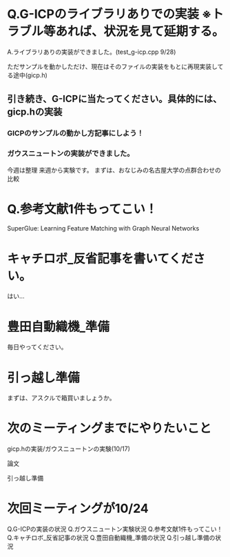 # Q.G-ICPのライブラリありでの実装 ※トラブル等あれば、状況を見て延期する。
A.ライブラリありの実装ができました。(test_g-icp.cpp  9/28)

ただサンプルを動かしただけ、現在はそのファイルの実装をもとに再現実装してる途中(gicp.h)

## 引き続き、G-ICPに当たってください。具体的には、gicp.hの実装
### GICPのサンプルの動かし方記事にしよう！

### ガウスニュートンの実装ができました。
今週は整理
来週から実験です。
まずは、おなじみの名古屋大学の点群合わせの比較

# Q.参考文献1件もってこい！
SuperGlue: Learning Feature Matching with Graph Neural Networks

# キャチロボ_反省記事を書いてください。
はい...

# 豊田自動織機_準備
毎日やってください。

# 引っ越し準備
まずは、アスクルで箱買いましょうか。

# 次のミーティングまでにやりたいこと
gicp.hの実装/ガウスニュートンの実験(10/17)

論文

引っ越し準備




# 次回ミーティングが10/24
Q.G-ICPの実装の状況
Q.ガウスニュートン実験状況
Q.参考文献1件もってこい！
Q.キャチロボ_反省記事の状況
Q.豊田自動織機_準備の状況
Q.引っ越し準備の状況




